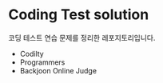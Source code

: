 # Coding Test solution

코딩 테스트 연습 문제를 정리한 레포지토리입니다.

- Codilty
- Programmers
- Backjoon Online Judge
